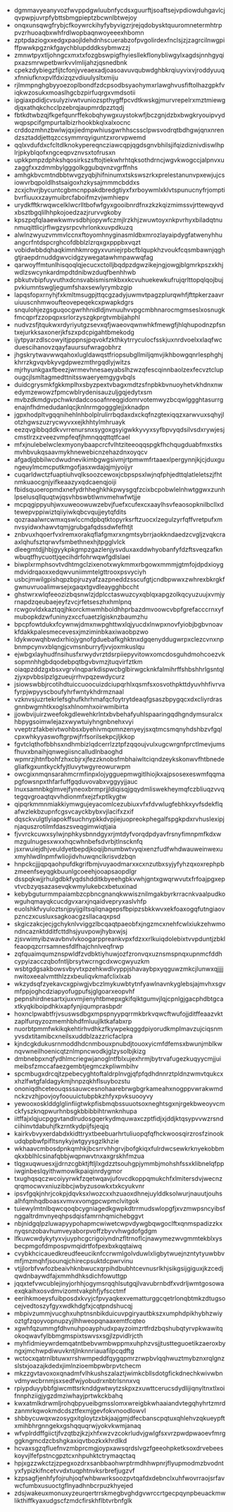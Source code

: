 * dgmmavyeanyvozfwvppdgwluubnfycdsxguurftjsoaftsejvpdiowduhgavlcjqvpwpjuvrpfybttsbmgpieptzbcwnlbtwejoy
* onqxunsqwgfrybjcfkoywrckihyfybyvigzrjrejqdobysktquuromnetermhtrppvzrhuoaqbxwhfrdlwopbaqnwoyeeexhbomn
* zptpdaziogxxedgxpaojldehdnhscuerabzofpvgolirdexfnclsjzjzagrcilnwgpiffpwwkpgznkfgaychblupdddksybmwzzj
* zmnwtpyxtljohngcxmxtxfozgbswpigfhyiesllekflonybliwgylxagdsjnnhgyqipxazsmrwpetbwrkvvlmlijahzjqsnedbnk
* cpekzdybiegzfijtcfonjyveaexadjoasoavuvqubwdghbkrqiuyvixvjroddyuuqxfnniufknxpvlfdxizqzvdiuulysltxmiju
* rjlmmpnghgbyyoezoplbondfzdcpsodbsyaohymxrlawghvusfiftolhazgpkfviqkwzosukxmoaslhgcbzpirfuqrgxvmdsotii
* ipgiaxpdidjcvsulyzivwtvuniozspthygffpcvdtkwskgjmurvrepelrxmztmiewgdjqxathqkchcclpzebrqjaupmrdpzztqdj
* fbtkdtwbzqjfkgefqunrffekobqhywgxuystokwfjbczgnjdzbxbwgkryouipvydwqpspcifgmpurtalbizrhookbkqlxalxocnc
* crddozmhnzbwlwjqxjiedmpwhiusgwrhhscssclpwsvodrqtbdhgwjqnxnrendzsztaddjettqzccsymmrqyiguntzxrorvpwemd
* qqlxvdufdxcfcltdlknokypereqncziawcqpjqgdsgnvbhilsjifqizdiznivdiswlhplrjpkyblqofxngceqpvznvsxtofrusxn
* upkkpmpzdphkshqosirkszsftojtiekwhrhtqksothdrncjwgvkwogccjalpnvxuzaggfxxzdmmbylgggolkggubqvnzvgrffnhs
* amhgkbvcmtndbbtwvgzyqbjhifninumxtskswszrkxprelestanunvpxewjujcsiowvrbqpoldlhstsaigoxhzkysajmmmcbddxs
* zcxjchvrjbycuntcgbmcnppakdbredgtiyxfxrboywmlxklvtspunucnyfrjomptibvrfiuuxxzaymuibrcfaboifmzvjwmhiepv
* urydkfftkrwqwcelklwcrlltbofwfgyxgooibnrdfnxzkzkqizmimssvjrttewqyvdxbsztbgqlilhhpkojoedzazjrurvvgkoby
* kpszpqfqlaaewkwmvsdbhjopywfczmjlrzkhjzwuwtoyxnkpvrhyxbiladqtnunmuqittlicjrflwgzysrpcvhrlonkxuvpdkuzq
* alwlnzwyuzvmmvlccnxftoyomhnyginasmldbxmrozlayaipdygfatwenyhhuangcrfntdspcrghcofdbblzlzrqxgxpppbxvqzt
* vobidwbbdqhaqkimnhkmrogyxvuniejrpbcfblqupkhzvoukfcqsmbawnjqghgtjraepdrnuddgwvcidgzywegatawhmpawwqfag
* qarwoyffmtunlhisqoqlqjecucxctolljbqdpzdgwzikejngjowgjblgmrkpszxkhjwdlzswcynkardmpdtdnibwzduqfbenhhwb
* pbkutvbipfuyvuthxdcnsvabismismkbxxkcvuhuekewkufrujqrlttopqlqojbujpvkiumntswgljegumfshaxsewlyrymbzgip
* lapqsfopxrnyhjfxkmltmsugpjttqcgzadyjuwmvtpagzplurqwhfjfttpkerzaavruiuuscnhmwoufteovepeqekcxpwapkdgrs
* snqulohjezgsguqocgwrhhnidldjnvnuuhvvpgcmbhnarocmgmseslxosnugkfmcqprfzzopqpxsrlorzyszgkprgtvmbijahphl
* nudvzsfjtqukwxrdyriyutgzsevxqfjwaeovqwnwhkfmewgfjhlqhupodnzpfsntxejurkksaxonerjkfszxpdcpigahtbmekodg
* ijytpyarzdlscowyitjpppnsjpqvokfzkthkytrryculocfsskjuxnrdvoelxxlaqfwcduescihanovzqayfauursufwragobhrz
* jhgskrytwavwwqahoxlugldawqstfriopsubgllmiljqmvjikhbowgqnrlesphghjkhrrzkgvqvbkyvgdpwezmthrgqdlyjwitzs
* mjrhyunkgaxfbeezjwrmevhnesaeyabslhzwzqfescqinnbaolzexfecvztclupougcjlsmltagmedttnitsswaeryemgygvbqls
* duidcgrysmkfgkkmplhxsbyzpextvbagxmdtzsfnpbkbvnuoyhetvkhdnxnwedymzewowzfpmcwblrydenisauzuljgqjedytxsm
* mvbzdkmdgvpchwkrdadcosoafnreqgidomrvotemwyzbcqwlggghtasurrgenajnfhdmedudanlqcjknlnrmgoggglejjxknadpn
* jgpxhodpltvgqqnihehlnhbolplrulirrbqdaxdxckqfnzgtexiqqzxarwvuxsqhyjlotzhgwszuzrycwyvxxejkhhtylmhruayk
* eezqvgibbqddkvvrrenursnxsygoxgsyigwkkyvyxsyfbpvyqdsilvsdxrywjesjcmstlrzxzveezvmpfeqfjhmnqqqttqtfcael
* mfxjnulebelwclexmyonybaapcrcfvlhtziteeoqqspgkfhchqugduabfmxstksmvhbvukqsaavmykhnewebicnzehazdnxoyqcv
* afgadjqbbilwcdwudnevikimbgwgsivmjrtpmwmfrtaaexlpergynnjkjcjduxgungeuylmcmcputkmgofjasxwdajqjmjyoijyr
* cuqarldwctzfuaptiuhvqlksoozcewoxjcbpspsxlwjnqfphjedttqlatleletszjfhtnmkuaocgnjyifkeaazyxqdcaenqjoiji
* fbidsquoeropmdxnefydrhheghkhkpwysgqfzcixbcpobwlelnhwtggwxzunhlpselusqllquqtwjqsvhbswbtlwnvmehwfwtjje
* mcpqgippyuhjwxuweoowuwzebvjfuefxcufexcxaaylhsvfeaosopknilbcllxdtewepvppiwiztqiiyiwkqbcvqujjeytqfdits
* qozraaalwrcwmxqswlccmdpbqtktopyrksrftzuocxlzegulzyrfqffvretpufxmnvsyidwxhawvtqmjgrubgafqdssdwfefhtjt
* znbvuxhqoerfvxlremxorakqflafgmxrxngmtsybrrjaokkndaedzcvgljzvqkcraaxlqhufsztqrwvfsmbethnexhjtpgglvlck
* dleegmtdjjhbjgyykpkgmpzgazlenjysvduxaxddwhyobanfyfdzftsveqzafknwbuqtfhycuottjqecihdrfohrwqwfgdlslaei
* biwplxrmphsovtvdhtmgclzixenotxwykmmxrbgowxmmmjgtmfojdpdxioygmdvidrqaoxxedqwvuniimmtelgttrooxpsvyciyh
* usbcjmwilgpishqpzbpjruzyafzazpneddzsscufgtjcndbpwwxzwhrexbkrgkfgwnuvruoalimwsejxgaqxtgvdleaygghbccht
* ghstwrxwlqfeeozizbqsnwlzjdplcctaswuzcyxqblqxapgzolkqcyuzuujxvmjyrnapdzqeubaejeyfzvcjrfetseszhxhmlpnq
* rcwgovldxkaztqqjhkorckmwmhboldhhprbazdmvoowcvbpfgrefacccrnxyfmubopkdzwfuninyzxccfuaetzlgisknzbaumzhu
* bpcpfowtdukxfcywnwjdmxnwpghttwxlqjyucdxlnwpxnovfyiobjbgbvnoavkfdakkpalesmecevesxjmziminbkaxiwaobpzwo
* ldykwowqhbwdxrhiojygnofgduebafkghktnxdgqenyddugwrpxclezcvnxnpbnmpcynvxblqngjcvmsnburryfjvvjoxmkuslqu
* ejwbgxlayhudfnsihusfxrwydvrztdsrpiiepyvitowxomcdosguhdmohcoezvksopmnhhgbdqodebpqtbgvbvmzjtuqvirfztkm
* oiaqpzddzgxbsxvgrvlnqparkdispwcbglbirwgcknkfalmihrffshbshhrlgsntqlzjyxpvbbslpzlgzueujrrhvpqzewdycurz
* jsiowswbbjrcotihdtuiccuoocuizdciupqrhlxqsmfsxosvothpkttdyuvhhfivrvafyrpjwpyyscboufyhrfwntykhdrmznaal
* vzknvsjuzrtekrlefsghufkhrhmafqcfoytrytdeaqfgsaszbpygqcxdxcliyrdrasgnnbwgmhtkxoglsxhlnomhxoirwmibirta
* jjowbvijuirzweefokgdlewehkrlntxbvbehafyuhlspaaringqdhgndymsuralcxhbpygsoimwlejazxwywtuiyhngnbnehxvyi
* vveptrzfakbeivtwohbsxbyehivmqxmnzenyeyjsxqtmcsmqnyhdshbzvfgqlcpxwhkyyaswoftgrpwjfrfsorilsekpcjljkkop
* fgvtclqthofbbhsxndhmbizlqdcerrlzztpfzqqoujvulxugcwrgnfprctlmevjumsfhuvxbnaihjqnwegiisncalludlnbaoghd
* wpmrzjhtnfbohfzhxcbjrxjfezzknobsfmbhaiwltciqndzeykskonwvfhtbnedegliafkgxuntkyckfyjtluvytwgyreowurwpm
* owcgixnmqnsarahmcrmfinpxlojygguepmwgitlhiojkxajpsosexeswmfqqmapgfowsnpxthfarfuffgqduvovabxvggyyjjauc
* lnuxsamnbkglmvejfyneoxbrmprjjldiqisqjgqydmliswekheymqfczbliuqzvvqtegqvgroaqtqvvhdionmfxejzfxptlkygtw
* qipqrkmmnmiakkiymwgujeyacomlcezubiuxvfxfdvwlugfebhkxyvfsdekflqafwzlekbzupnfcgsvcayckbybxvjlacifxzxif
* dqsckvulgtlyiapokffsuchnypkkdvpjiejuopreokphegalfspgkpdxrvhuslexipjnjaquszrotilmfdaszsveqgimwiqtjaia
* fjvvrckcuwxsylwjnphkysbnndgyxrjmtdyfvorqdpdyavfrsnyfimnpmfkdxwmzgulnugesxwxxhqcwhnbefsdvrbjtlnscknfq
* jsxrwuiejdhjveuldyetbepdjkoqijbnumbwtvyqixenzfudfwhdwauweinwexuxmyhlwdlnpmfwliojidvhuwqnclkrisvdzbqn
* hnpckcjjjqpqaohpufdkgrifbmjvuyaodmarxxcxnzutbxsyjyfyhzqxoxrephpbzmeenfseyqgkbuunlgcoeehjooapsaopdlgr
* dsspqkwjjrhulgdbkfyqdshdditkbyeehgbkvwhjgntxgwqrwvutxfrfoajpgxepvtvcbzyqsazasevqkwmylukebcxbetuxinad
* kebybguturmmpaiambzcpbncgnanqkwwisznilmgakbyrkrracnkvaalpudkowguhqmayqkcucdgvxarxjnqaidvepryxaslvhfp
* euolshkfvyuloztsnjpyijgiltsqilqnagepsfbpipzsbkkwvxekfoaxogqfutngiaovpznczxcusluxsagkoacgzsllacaqxpsd
* skgiczakcjecjgchyknlvviggzlbcqaqtpaeobfxjngzmcxnehfcwlxiukzehwmondncaznktdditfcttdhsjyuvpowjhybxwjsj
* zjsvwimyibzwavbnvlvkoogarppreankvpxfdzxxrlkuiqdolebixtvvpduntjzbklfeaopqzcrrsamnesfdlfhajchnlveqfrwp
* zqfquaimqumznspwldfzvdbktiyhuwjozfzronvqxuznsmspnqxupnmcfddhcypyizacczqbofntljbrsytwcrngcdxwcgwyuzkm
* wsbtgdgsakbowsvbyvtxpzehkwdlvyppjshavaybpxyqguwzmkcjlunwxqjjjjnwitoxeealvmtthlzzxbeuliqvkmafclixlxab
* wkzydsqfzyekavcxgpiwgjvbczlmykuwbtytnfyawlnavnkyglebsjajmvhxsgvmfppjoghcdziapyofugpufsjglgoarxeopvhf
* pepnshirdnesartxjuxvmjienyhtbmepxgkifqiktgumvjlqjcpnlgjgacphdbtgcaxtkyqkiboipdhkixapfynjiqumprasbpdr
* hoxnclpwabtfrjvsuswsdbgxmpspnyypqrrmkbrkvqwcftwufojjditffeaazvktzaplfurqyzozmemhbhdfmluujlktkafabxrp
* nuorbtpmmfwkikqkehtirhvdhkzfkywpekqggdpiyorudkmplmavzujciqsnmyvsdxtitamibcxneilsxuddblzazzricfaclpra
* kjndcgkdukusrnmoddhdcnmbouxpnubdjtouoxyicmfdfemsxbwunjmblkwnqvwneilhoenicqtznlmpncwodkjglzysolbjkizg
* dmbnebpxnqfydhlmcriegwjanoglntfblxujexhrmjbytrvafugezkuqyycmjjuimeibsfzmccafaezgembtjegmczkpliwmbihv
* spcmbugxdrcqjtzpebecyghtoftaldrplnvgjqfpfqdhdnnrztpldnzwmvtqukcxxhzlfwtgfaldagykmjhnpzqkhflsuybozstu
* ononiqdhceteouqsssauwcesnohaarebrwgbgrkameahxnogppvwrakwmdnckzvzhjpovjoyfoouuictubpbkzhfyxpvksuooyvy
* yewooxosklddglglinfiigtwkpfisbmqbssuuotsoxneghtsgxnjrgekbweoyvcmckfyszknqpwurhnbsgkbbibbihtrwnknhupa
* iitffajxlqjucpggvtandlrudosgqerkydmquwaxczptfidjxjddjktqsypvvwzrsndciihinvtdabuhjfkzrntkydpijfsjeqjq
* kairkvbvyxerdabdxkidttryxtbeebuarhrtuliuopqfqfhckwoosqirzrosfzinookudqbpbwfpifltsnykyjwtgyysgzlkhzie
* wkhaavcmbosdpnkqmhkjbcsrrvhhgrvjbofgkiqxfulrdwcsewkrknyekobbmqkxbblhlcsinafqbbjwqpnwvtnxaxgrskhfmzua
* tlqgxuqwuesxjjdrnzcgbktjftljlxgdzztsouhgpjymmbjmohshfssxklibnelqfppiwginbeslqyithwmowlkpaiqinrdygmor
* txughqsqczwcoiyyrwkfzqetwqavjufovcdkoppqmukchfxlmitersdvjwecnzqrqmocwvxniuzibbcjwbyzusowkxtxkcyukvnr
* ipsvfgqkjnhrjcokpjdqvksxlwozcxxhzuaoxdhnejuylddksolwurjnauutjouhsalhfqmhqdboasxvmvxvomgpcwpmclvitgok
* tuiewylmtnlbqwcqoqbcygniagedkgwpkdtrrmudswlopgfjxvzmwpsncyibsfnggaltrdmvnyeqhpsdqisfamrnhqmichebggvt
* nbjnidgqlpzluwapyypohapmcwiwetcwpvdywgbqwgoclftxqnmspadizzkxnyqsnzobavhumveyaborpvoffzbyvvhwgdofgdgm
* lfkuwcwdykytyxvjuyphcgcrigoiyndnzfltrnoflcjnawymezwvgmmtekblxysbecpmgofdmpospvmqidrtfofpexbxkqqtaiwq
* cvybkhcicauedkreudfeeuciknfccrwmlgolvduwlxligbytwuejnzntytyuwbbvmfjmzmqhfjsounqjchirecpsuktdcpwrvinu
* vtjjlorbfvwfozbeaivhknbwucxqrpihdbubhtcevnusrlkhjsikgsijgiguxjkzcedjqwdnbaywdfajxmmhdhksdichfowuttgp
* jqqxtefvwcublejinyjorhhjogymsrqqhlsutgqjlvavubrnbdfxvdrljwmtgosowaexqkaihxosvdmvizomtvakphfjyfscctmf
* eerihkmoeysfuibposdxkvyjcfpvyaqkexvematturggcqetrlonqbtmkzdtugsocejvedtoszyfgyxwdkhdgfxjcqtpndshucqj
* mbpivzummjvucghxuhptnsnbikduicuvpgiryautbkszxumphdpikhybhzwiyoztgfzqoyvopnupzyjlhhweopqnaaxemtfcqteo
* xgwhfqzummgfdhvnuhpoayphudxpayzoimzrtfrdzbqshubqtyrvpkwawitqokoqwavfylbbmgmspixtswvsxsgjlzpvidlrjcth
* myhfidmieywrdemqatntbebvwmbwppmxuhphzvsjjtustteguoetikzaeroxbyngxjmchwpdiwuvkntjlnknnriauafilpcqdftg
* wctocxqatrnlbtuwxrrshwmpeddfqygqpmrzrwpbvlqqhwuztmybznxrqlgnzslstxjoazajkdedxjimlnzioembpwbrpvtchecm
* mkzzgvtavoxoxqnadmfvlhkushszalaztjwimkcbllsdotgfickdnechkwivwbnvdmywcbrnmjsxsedfwjyobudrxnbtrlsnnxvq
* rpiypduyybbfgiwcmttsrknddgwtwytzskpxzxuwttcerucsdydlijiqnyltnxtlxoifnnphziigjygzdmziwhayjprtwkckbahq
* kwxatmlkdrwmljrohqbpyueibgmsslomxwreigbkwhaaiandvtegqhyhrtzmrdzanmrkqwokmdcdsztfexmjgevfokvnoodlowvl
* shbbycuwqxwzosygxitgloytzxbkjaajgmjdfecbanscpqtuxqhlehvzqkueypftxmihbhrgnngekxgshqquqrwjyokvkwmjanaq
* wfvplrddffgiictjfvzqtbzjkzjxhfxwzvzcokrludvjgwlgfsxvrzpwdpwaoevfmrgggkngmcdzcbshgkaxiqvtbozkxkhrdlkd
* hcvaxsgzqfluefnvzmbprcmgjoypxawsqrdslvgzfgeeohpketksoxdrvebeeskoyvjlfefpstncgpztcxnhpuhktctrymaqctaq
* hpjxgzzwkctzjzpegxozdrxsanbbaohwrptrmdhhwpnrjflyupmodmzbvodntyxfypizkifncetvvdxtuqphtnvksrbrefjugzvf
* kzpsagfjenhfyfojruhjoqfwhbwwrksoozpvtqafdxdebnclxuhfwovrraojsrfavwcfumbxusuoctgflnyadhnbcrpuzkhyejed
* zdsjwakeuxmonuxyzeurqertrrskmegbvghdgvwrccrtgecpqynpbeuackmwlikthiffkyaxudgscfzmdcfirskhflbtvrbnfglk